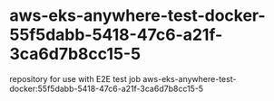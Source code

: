# aws-eks-anywhere-test-docker-55f5dabb-5418-47c6-a21f-3ca6d7b8cc15-5
repository for use with E2E test job aws-eks-anywhere-test-docker:55f5dabb-5418-47c6-a21f-3ca6d7b8cc15-5
